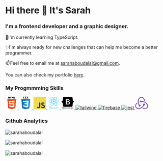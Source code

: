 <h1>Hi there 👋 It's Sarah</h1>

<h3>I'm a frontend developer and a graphic designer.</h3>

<p>🌱I'm currently learning TypeScript.</p>
<p>✨I'm always ready for new challenges that can help me become a better programmer.</p>
<p>📫Feel free to email me at <a href='mailto:sarahaboudalal@gmail.com'>sarahaboudalal@gmail.com</a>.</p>
<p>You can also check my portfolio <a href="https://sarahaboudalal.netlify.app/">here</a>.</p>
<h3>My Progmmming Skills</h3>
<p align="left"> 
<a href="https://www.w3.org/html/" target="_blank" rel="noreferrer"> <img src="https://raw.githubusercontent.com/devicons/devicon/master/icons/html5/html5-original-wordmark.svg" alt="html5" width="40" height="40"/> </a> 
<a href="https://www.w3schools.com/css/" target="_blank" rel="noreferrer"> <img src="https://raw.githubusercontent.com/devicons/devicon/master/icons/css3/css3-original-wordmark.svg" alt="css3" width="40" height="40"/> </a> 
<a href="https://developer.mozilla.org/en-US/docs/Web/JavaScript" target="_blank" rel="noreferrer"> <img src="https://raw.githubusercontent.com/devicons/devicon/master/icons/javascript/javascript-original.svg" alt="javascript" width="40" height="40"/> </a> 
<a href="https://reactjs.org/" target="_blank" rel="noreferrer"> <img src="https://raw.githubusercontent.com/devicons/devicon/master/icons/react/react-original-wordmark.svg" alt="react" width="40" height="40"/> </a> 
<a href="https://getbootstrap.com" target="_blank" rel="noreferrer">
<img src="https://raw.githubusercontent.com/devicons/devicon/master/icons/bootstrap/bootstrap-plain-wordmark.svg" alt="bootstrap" width="40" height="40"/> </a> 
<a href="https://tailwindcss.com/" target="_blank" rel="noreferrer"> <img src="https://www.vectorlogo.zone/logos/tailwindcss/tailwindcss-icon.svg" alt="tailwind" width="40" height="40"/> </a>
<a href="https://firebase.google.com/" target="_blank" rel="noreferrer"> <img src="https://www.vectorlogo.zone/logos/firebase/firebase-icon.svg" alt="firebase" width="40" height="40"/> </a> 
<a href="https://jestjs.io" target="_blank" rel="noreferrer"> <img src="https://www.vectorlogo.zone/logos/jestjsio/jestjsio-icon.svg" alt="jest" width="40" height="40"/> </a> 
<a href="https://redux.js.org" target="_blank" rel="noreferrer"> 
<img src="https://raw.githubusercontent.com/devicons/devicon/master/icons/redux/redux-original.svg" alt="redux" width="40" height="40"/> </a> 
</p>

<h3>Github Analytics</h3>
<p><img align="center" src="https://github-readme-stats.vercel.app/api/top-langs?username=sarahaboudalal&show_icons=true&locale=en&layout=compact" alt="sarahaboudalal" /></p>

<p><img align="center" src="https://github-readme-stats.vercel.app/api?username=sarahaboudalal&show_icons=true&locale=en" alt="sarahaboudalal" /></p>

<p><img align="center" src="https://github-readme-streak-stats.herokuapp.com/?user=sarahaboudalal&" alt="sarahaboudalal" /></p>


<!--
**sarahaboudalal/sarahaboudalal** is a ✨ _special_ ✨ repository because its `README.md` (this file) appears on your GitHub profile.

Here are some ideas to get you started:

- 🔭 I’m currently working on ...
- 🌱 I’m currently learning ...
- 👯 I’m looking to collaborate on ...
- 🤔 I’m looking for help with ...
- 💬 Ask me about ...
- 📫 How to reach me: ...
- 😄 Pronouns: ...
- ⚡ Fun fact: ...
-->

